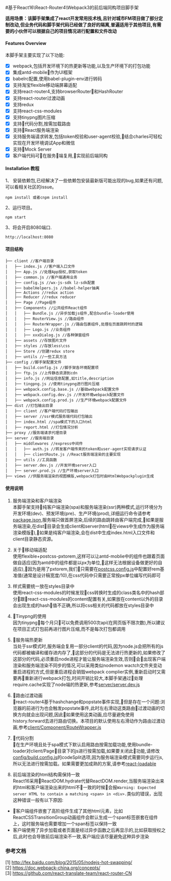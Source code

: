 #基于React16\React-Router4\Webpack3的前后端同构项目脚手架

**适用场景：该脚手架集成了react开发常用技术栈,且针对城市FM项目做了部分定制改动,但业务代码和脚手架代码已经做了良好的隔离,普遍适用于其他项目,有需要的小伙伴可以根据自己的项目情况进行配置和文件改动**

#### Features Overview
本脚手架主要实现了以下功能:
- [x] webpack,包括开发环境下的热更新等功能,以及生产环境下的打包功能
- [x] 集成antd-mobile作为UI框架
- [x] babelrc配置,使用babel-plugin-env进行转码
- [x] 支持淘宝flexible移动端屏幕适配
- [x] 支持react-router4,支持browserRouter和HashRouter
- [x] 支持react-router过渡动画
- [x] 支持redux
- [x] 支持react-css-modules
- [x] 支持tinypng图片压缩
- [x] 支持代码分割,按需加载路由
- [x] 支持React服务端渲染
- [x] 支持服务端请求转发,包括token校验和user-agent校验,结合charles可轻松实现在开发环境调试App和微信
- [x] 支持Mock Server
- [x] 客户端代码可在服务端复用,实现前后端同构

#### Installation 教程

1、 安装依赖包,已经解决了一些依赖包安装最新版可能出现的bug,如果还有问题,可以看相关社区的issue。
```
npm install 或者cnpm install
```

2、运行项目。
 ```nodemon
 npm start
 ```

3、将会开启8080端口.
```nodemon
http://localhost:8080
```

#### 项目结构

```text
├── client //客户端目录
|   ├── index.js //客户端入口文件
│   ├── App.js //处理App授权,获取token
│   ├── common.js //客户端通用业务
│   ├── config.js //wx-js-sdk lz-sdk配置
│   ├── babelHelpers.js //babel-helper抽离
│   ├── Actions //redux action
│   ├── Reducer //redux reducer
│   ├── Page //Page组件
│   ├── Components //公共组件React组件
│   │   ├── Bundle.js //异步加载js组件,配合bundle-loader使用
│   │   ├── RouterView.js //路由组件
│   │   ├── RouterWrapper.js //路由包裹组件,处理在页面跳转时的逻辑
│   │   ├── Logo.js //业务组件
│   │   ├── xxxDialog.js //各种弹窗组件
│   ├── assets //存放图片文件 
│   ├── styles //存放less\css
│   ├── Store //创建redux store
│   ├── untils //一些工具方法
├── config //脚手架配置文件
│   ├── build.config.js //脚手架各环境配置项
│   ├── ftp.js //上传静态资源到cdn
│   ├── info.js //网站信息配置,如title,description
│   ├── tingpng.js //使用tinypng进行图片压缩
│   ├── webpack.config.base.js //基础webpack配置文件
│   ├── webpack.config.dev.js //开发环境webpack配置文件
│   ├── webpack.config.prod.js //生产环境webpack配置文件
├── dist //打包输出目录
│   ├── client //客户端代码打包输出
│   ├── server //ssr模式服务端代码打包输出
│   ├── index.html //spa模式下的入口html
│   ├── report.html //打包情况分析
├── proxy //服务端请求代理目录
├── server //服务端目录
│   ├── middlewares //express中间件
│   │   ├── auth.js //转发客户端传来的token和user-agent实现请求认证
│   │   ├── clientRoute.js //React服务端渲染的主要实现
│   ├── utils //工具函数
│   ├── server.dev.js //开发环境server入口
│   ├── server.prod.js //生产环境server入口
├── views //供服务端渲染的视图模版,webpack打包时由HtmlWebpackplugin生成
```
#### 使用说明
1. 服务端渲染和客户端渲染  
本脚手架支持纯客户端渲染(spa)和服务端渲染(ssr)两种模式,运行环境分为开发环境(dev)、预发环境(pre)、生产环境(prod),详细运行命令请参考[package.json](./package.json),服务端只做首屏渲染,后续的路由跳转由客户端完成,如果是服务端渲染,在dist目录会生成client和server(html在views中生成作为服务端渲染模版),如果是纯客户端渲染,会在dist中生成index.html入口文件和client目录静态资源。

2. 关于移动端适配  
使用flexible+postcss-pxtorem,这样可以让antd-moblie中的组件也跟着页面做自适应(因为antd中的组件都是以px为单位,这样无法根据设备做更好的自适应),因为是用了pxtorem,我们只需要在[postcss.config.js](./postcss.config.js)中配置好rem基准值(通常是设计稿宽度/10),在css代码中只需要正常按px单位编写代码即可

3. 样式需要统一放在styles目录中  
使用react-css-modules的时候发现css转换时生成的class类名中的hash部分跟react-css-modules的content配置有关,如果放在content以外的目录会出现生成的hash值不正确,所以将css相关的代码都放在styles目录中

4. Tinypng的使用  
因为tinypng每个月只可以免费调用500次api(在网页版不限次数),所以建议在项目正式打包前再进行图片压缩,而不是每次打包都调用

5. 服务端热更新  
当处于ssr模式时,服务端会复用一部分client的代码,因为node.js会把所有的js代码都被编译和缓存进内存了,这部分的代码是无法进行热更新的,如果修改了这部分的代码,必须重启node进程才能让服务端渲染生效,否则会出现客户端渲染和服务端渲染不同步的情况,可以采用类似nodemon wactch文件夹变动重启进程的方式,但是重启进程会销毁webpack complier实例,重新启动时又需要再重新进行webpack打包,时间开销比较大,本脚手架通过处理require.cache实现了node端的热更新,参考[server/server.dev.js](./server/server.dev.js)

6. 路由过渡动画  
react-router4基于hashchange和popstate事件实现,但是存在一个问题:浏览器的前进行为也会触发popstate事件,此时左右滑动这类路由过渡动画的切换方向就会出现问题,因此如果使用这类动画,应尽量避免使用history.forward去进行路由切换。本项目的默认使用左右滑动作为路由过渡动画,参考[client/Component/RouteWrapper.js](./client/Component/RouteWrapper.js)

7. 代码分割  
在生产环境且处于spa模式下默认启用路由按需加载功能,使用bundle-loader对client/Page目录下的js进行按需加载,如果要关闭此功能,请修改[config/build.config.js](./config/build.config.js)的codeSplit选项,因为服务端渲染模式需要同步运行js,所以无法进行按需加载。如果需要更加成熟的方案,请参考[react-loadable](https://www.npmjs.com/package/react-loadable)

8. 前后端渲染的html结构需保持一致  
React16采用ReactDOM.hydrate代替ReactDOM.render,当服务端渲染出来的html和客户端渲染出来的html不一致的时候会报`Warning: Expected server HTML to contain a matching <span> in <div>.`类似的错误，出现这种错误一般有以下原因:
- 客户端组件嵌套了高阶组件生成了其他html元素，比如ReactCSSTransitionGroup动画组件会默认生成一个span标签嵌套在组件上，这时服务端也需要增加一个span标签以保持一致
- 客户端使用了异步加载或者页面是经过异步函数之后再显示的,比如获取授权之后,此时也会导致前后端渲染不一致,客户端应该尽量避免这种异步渲染


### 参考文档
[1] http://fex.baidu.com/blog/2015/05/nodejs-hot-swapping/  
[2] https://doc.webpack-china.org/concepts/  
[3] https://github.com/react-translate-team/react-router-CN